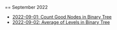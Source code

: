 == September 2022

- [2022-09-01: Count Good Nodes in Binary Tree](./src/main/kotlin/countGoodNodesInBinaryTree.kt)
- [2022-09-02: Average of Levels in Binary Tree](./src/main/kotlin/averageOfLevelsInBinaryTree.kt)

